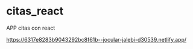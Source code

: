 # citas_react
APP citas con react


https://6317e8283b9043292bc8f61b--jocular-jalebi-d30539.netlify.app/
